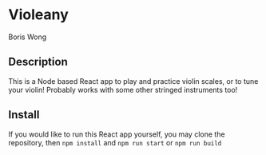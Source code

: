 # Violeany

Boris Wong

## Description

This is a Node based React app to play and practice violin scales, or to tune
your violin! Probably works with some other stringed instruments too!

## Install

If you would like to run this React app yourself, you may clone the repository, then `npm install` and `npm run start` or `npm run build`
